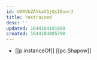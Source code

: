 ```yaml
---
id: UARVbZAVkaX1jQsI8unrJ
title: restrained
desc: ''
updated: 1644184101808
created: 1644184085790
---
```


- [[p.instanceOf]] [[pc.Shapow]]
